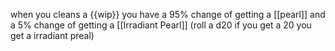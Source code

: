 when you cleans a {{wip}} you have a 95% change of getting a [[pearl]] and a 5% change of getting a [[Irradiant Pearl]] (roll a d20 if you get a 20 you get a irradiant preal)